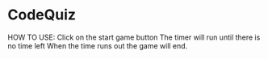 # CodeQuiz
HOW TO USE: 
Click on the start game button
The timer will run until there is no time left
When the time runs out the game will end.

